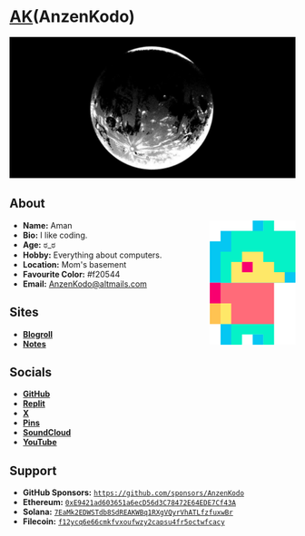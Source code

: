 # <!-- title:start -->[AK](https://AnzenKodo.github.io/)(AnzenKodo)<!-- title:end -->

<!-- banner:start -->

![AnzenKodo Banner Image](https://raw.githubusercontent.com/AnzenKodo/AnzenKodo.github.io/main/src/assets/img/banner.jpg)
<!-- banner:end -->

## About

<!-- logo:start --><img alt="Logo of Aman" src="https://raw.githubusercontent.com/AnzenKodo/AnzenKodo.github.io/main/src/assets/img/mascot.png" align="right" width="30%" loading="lazy"><!-- logo:end -->

- **Name:** <!-- name:start -->Aman<!-- name:end -->
- **Bio:** <!-- description:start -->I like coding.<!-- description:end -->
- **Age:** <!-- age:start -->ಠ_ಠ<!-- age:end -->
- **Hobby:** <!-- hobby:start -->Everything about computers.<!-- hobby:end -->
- **Location:** <!-- location:start -->Mom's basement<!-- location:end -->
- **Favourite Color:** <!-- color:start -->#f20544<!-- color:end -->
- **Email:** <!-- email:start --><a href="mailto:AnzenKodo@altmails.com">AnzenKodo@altmails.com</a><!-- email:end -->

## Sites

<!-- sites:start -->
- [**Blogroll**](https://AnzenKodo.github.io/blogroll)
- [**Notes**](https://AnzenKodo.github.io/notes)
<!-- sites:end -->

## Socials

<!-- socials:start -->
- [**GitHub**](https://github.com/AnzenKodo)
- [**Replit**](https://replit.com/@AnzenKodo)
- [**X**](https://x.com/AnzenKodo)
- [**Pins**](https://www.pinterest.com/AnzenKodo/AKPins)
- [**SoundCloud**](https://soundcloud.com/AnzenKodo)
- [**YouTube**](https://www.youtube.com/@AnzenKodo)
<!-- socials:end -->

## Support

<!-- support:start -->
- **GitHub Sponsors:** [`https://github.com/sponsors/AnzenKodo`](https://github.com/sponsors/AnzenKodo)
- **Ethereum:** [`0xE9421ad603651a6ecD56d3C78472E64EDE7Cf43A`](0xE9421ad603651a6ecD56d3C78472E64EDE7Cf43A)
- **Solana:** [`7EaMk2EDWSTdb8SdREAKWBq1RXgVQyrVhATLfzfuxwBr`](7EaMk2EDWSTdb8SdREAKWBq1RXgVQyrVhATLfzfuxwBr)
- **Filecoin:** [`f12ycq6e66cmkfvxoufwzy2capsu4fr5octwfcacy`](f12ycq6e66cmkfvxoufwzy2capsu4fr5octwfcacy)
<!-- support:end -->

<!-- license:start -->
<!-- license:end -->
